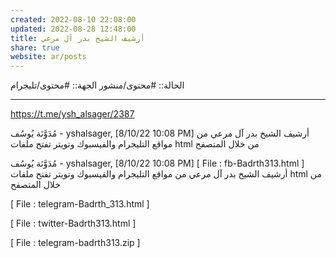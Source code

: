 ```yaml
---
created: 2022-08-10 22:08:00
updated: 2022-08-28 12:48:00
title: أرشيف الشيخ بدر آل مرعي
share: true
website: ar/posts
---
```


الحالة:: #محتوى/منشور
الجهة:: #محتوى/تليجرام

---

<https://t.me/ysh_alsager/2387>

مُدَوَّنَة يُوسُف - yshalsager, [8/10/22 10:08 PM]
أرشيف الشيخ بدر آل مرعي من مواقع التليجرام والفيسبوك وتويتر
تفتح ملفات html من خلال المتصفح

مُدَوَّنَة يُوسُف - yshalsager, [8/10/22 10:08 PM]
[ File : fb-Badrth313.html ]
أرشيف الشيخ بدر آل مرعي من مواقع التليجرام والفيسبوك وتويتر
تفتح ملفات html من خلال المتصفح

[ File : telegram-Badrth_313.html ]

[ File : twitter-Badrth313.html ]

[ File : telegram-badrth313.zip ]
